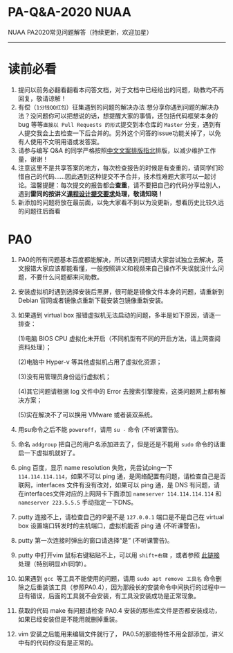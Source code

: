 # PA-Q&A-2020 NUAA

NUAA PA2020常见问题解答（持续更新，欢迎加星）

------

# 读前必看

1. 提问以前务必翻看翻看本问答文档，对于文档中已经给出的问题，助教均不再回复，敬请谅解！
2. 有偿（`1分钱QQ红包`）征集遇到的问题的解决办法
   想分享你遇到问题的解决办法？没问题你可以把想说的话，想提醒大家的事情，还包括代码框架本身的 bug 等等`直接以 Pull Requests 的形式`提交到本仓库的 `Master` 分支，遇到有人提交我会上去检查一下后合并的。另外这个问答的issue功能关掉了，以免有人使用不文明用语或发答案。
3. 请参与编写 Q&A 的同学严格按照[中文文案排版指北](https://github.com/sparanoid/chinese-copywriting-guidelines)排版，以减少维护工作量，谢谢！
4. 注意这里不是共享答案的地方，每次检查报告的时候是有查重的，请同学们珍惜自己的代码……因此遇到这种提交不予合并，技术性难题大家可以一起讨论。温馨提醒：每次提交的报告都会**查重**，请不要把自己的代码分享给别人，遇到**雷同的按讲义[课程设计提交要求](https://nuaa-pa.github.io/gitbook/others/submit-requirement.html#关于学术诚信)处理，敬请知晓！**
5. 新添加的问题将放在最前面，以免大家看不到以为没更新，想看历史比较久远的问题往后面看


# PA0

1. PA0的所有问题基本百度都能解决，所以遇到问题请大家尝试独立去解决，英文报错大家应该都能看懂，一般按照讲义和视频来自己操作不失误就没什么问题，不要什么问题都来问助教。

2. 安装虚拟机时遇到选择安装后黑屏，很可能是镜像文件本身的问题，请重新到 Debian 官网或者镜像点重新下载安装包镜像重新安装。

3. 如果遇到 virtual box 报错虚拟机无法启动的问题，多半是如下原因，请逐一排查：

   (1)电脑 BIOS CPU 虚拟化未开启（不同机型有不同的开启方法，请上网查阅资料处理）；

   (2)电脑中 Hyper-v 等其他虚拟机占用了虚拟化资源；

   (3)没有用管理员身份运行虚拟机；

   (4)其它问题请根据 log 文件中的 Error 去搜索引擎搜索，这类问题网上都有解决方案；

   (5)实在解决不了可以换用 VMware 或者装双系统。

3. 用su命令之后不能 `poweroff`，请用 `su -` 命令 (不听课警告)。
4. 命名 `addgroup` 把自己的用户名添加进去了，但是还是不能用 `sudo` 命令的话重启一下虚拟机就好了。
5. ping  百度，显示 name resolution 失败，先尝试ping一下 `114.114.114.114`，如果不可以 ping 通，是网络配置有问题，请检查自己是否联网，interfaces 文件有没有改对，如果可以 ping 通，是 DNS 有问题，请在interfaces文件对应的上网网卡下面添加 `nameserver 114.114.114.114`  和  `nameserver 223.5.5.5` 手动指定一下DNS。
6. putty 连接不上，请检查自己的IP是不是 `127.0.0.1` 端口是不是自己在 virtual box 设置端口转发时的主机端口，虚拟机能否 ping 通 (不听课警告)。
7. putty 第一次连接时弹出的窗口请选择“是” (不听课警告)。
8. putty 中打开vim 鼠标右键粘贴不上，可以用 `shift+右键` ，或者参照 [此链接 ](https://www.cnblogs.com/tylf-lk/p/10133477.html)处理（特别明显xhl同学）。
9. 如果遇到 `gcc `等工具不能使用的问题，请用 `sudo apt remove 工具名` 命令删除之后重装该工具（参照PA0.4），因为那段长的安装命令中间执行的过程中一旦有错误，后面的工具就不会安装，有工具没安装成功是正常现象。
10. 获取的代码 make 有问题请检查 PA0.4 安装的那些库文件是否都安装成功，如果已经安装但是不能用就删掉重装。
11. vim 安装之后能用来编辑文件就行了， PA0.5的那些特性不用全部添加，讲义中有的代码你没有是正常的。

